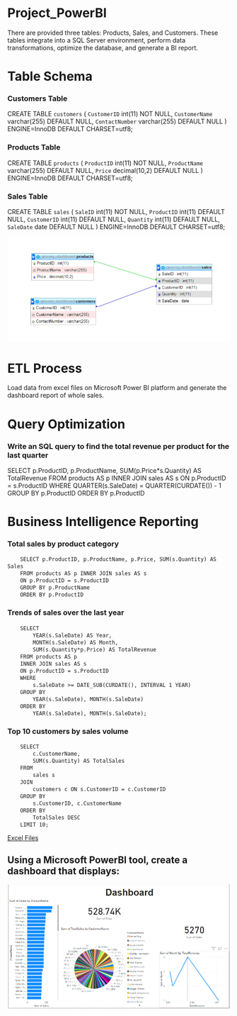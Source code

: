 # Project_PowerBI
There are provided three tables: Products, Sales, and Customers. These tables integrate into a SQL Server environment, perform data transformations, optimize the database, and generate a BI report.

# Table Schema

### Customers Table
CREATE TABLE `customers` (
  `CustomerID` int(11) NOT NULL,
  `CustomerName` varchar(255) DEFAULT NULL,
  `ContactNumber` varchar(255) DEFAULT NULL
) ENGINE=InnoDB DEFAULT CHARSET=utf8;

### Products Table
CREATE TABLE `products` (
  `ProductID` int(11) NOT NULL,
  `ProductName` varchar(255) DEFAULT NULL,
  `Price` decimal(10,2) DEFAULT NULL
) ENGINE=InnoDB DEFAULT CHARSET=utf8;

### Sales Table
CREATE TABLE `sales` (
  `SaleID` int(11) NOT NULL,
  `ProductID` int(11) DEFAULT NULL,
  `CustomerID` int(11) DEFAULT NULL,
  `Quantity` int(11) DEFAULT NULL,
  `SaleDate` date DEFAULT NULL
) ENGINE=InnoDB DEFAULT CHARSET=utf8;

<p>
  <img src="https://github.com/Saruj-chy/Project_PowerBI/blob/main/Image/database_ss.PNG"   width="600" title="Database Schema">
  </p>

# ETL Process
Load data from excel files on Microsoft Power BI platform and generate the dashboard report of whole sales.

# Query Optimization
### Write an SQL query to find the total revenue per product for the last quarter
SELECT p.ProductID, p.ProductName, SUM(p.Price*s.Quantity) AS TotalRevenue
FROM products AS p INNER JOIN sales AS s
ON p.ProductID = s.ProductID
WHERE QUARTER(s.SaleDate) = QUARTER(CURDATE()) - 1
GROUP BY p.ProductID
ORDER BY p.ProductID

# Business Intelligence Reporting

### Total sales by product category
        SELECT p.ProductID, p.ProductName, p.Price, SUM(s.Quantity) AS Sales
        FROM products AS p INNER JOIN sales AS s
        ON p.ProductID = s.ProductID
        GROUP BY p.ProductName
        ORDER BY p.ProductID
        

### Trends of sales over the last year
        SELECT 
            YEAR(s.SaleDate) AS Year,
            MONTH(s.SaleDate) AS Month,
            SUM(s.Quantity*p.Price) AS TotalRevenue
        FROM products AS p 
        INNER JOIN sales AS s
        ON p.ProductID = s.ProductID
        WHERE 
            s.SaleDate >= DATE_SUB(CURDATE(), INTERVAL 1 YEAR)
        GROUP BY 
            YEAR(s.SaleDate), MONTH(s.SaleDate)
        ORDER BY 
            YEAR(s.SaleDate), MONTH(s.SaleDate);

### Top 10 customers by sales volume
        SELECT 
            c.CustomerName,
            SUM(s.Quantity) AS TotalSales
        FROM 
            sales s
        JOIN 
            customers c ON s.CustomerID = c.CustomerID
        GROUP BY 
            s.CustomerID, c.CustomerName
        ORDER BY 
            TotalSales DESC
        LIMIT 10;
<a href ="https://github.com/Saruj-chy/Project_PowerBI/blob/main/Excel%20Files/sales_table.xlsx" >Excel Files </a>

## Using a Microsoft PowerBI tool, create a dashboard that displays:
<p>
  <img src="https://github.com/Saruj-chy/Project_PowerBI/blob/main/Image/Dashboard_Report_Created_by_PowerBI.PNG"   width="600" title="Dashboard_Report_Created_by_PowerBI ">
  </p>







